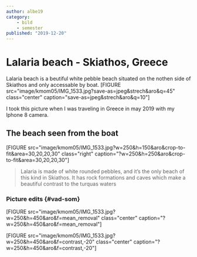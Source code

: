 ```yaml
---
author: albe19
category:
    - bild
    - semester
published: "2019-12-20"
---
```

Lalaria beach - Skiathos, Greece 
==================================
Lalaria beach is a beutiful white pebble beach situated on the nothen side of Skiathos and only accessable by boat.
[FIGURE src="image/kmom05/IMG_1533.jpg?save-as=jpeg&strech&aro&q=45" class="center" caption="save-as=jpeg&strech&aro&q=10"]

<!--more-->

I took this picture when I was traveling in Greece in may 2019 with my Iphone 8 camera.



The beach seen from the boat
-----------------------------------

[FIGURE src="image/kmom05/IMG_1533.jpg?w=250&h=150&aro&crop-to-fit&area=30,20,20,30" class="right" caption="?w=250&h=250&aro&crop-to-fit&area=30,20,20,30"]
>Lalaria is made of white rounded pebbles, and it’s the only beach of this kind in Skiathos. It has rock formations and caves which make a beautiful contrast to the turquas waters




### Picture edits {#vad-som}
[FIGURE src="image/kmom05/IMG_1533.jpg?w=250&h=450&aro&f=mean_removal" class="center" caption="?w=250&h=450&aro&f=mean_removal"]



[FIGURE src="image/kmom05/IMG_1533.jpg?w=250&h=450&aro&f=contrast,-20" class="center" caption="?w=250&h=450&aro&f=contrast,-20"]